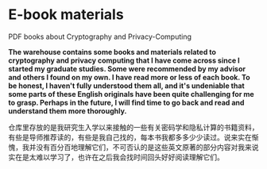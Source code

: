 # E-book materials
PDF books about Cryptography and Privacy-Computing


**The warehouse contains some books and materials related to cryptography and privacy computing that I have come across since I started my graduate studies. Some were recommended by my advisor and others I found on my own. I have read more or less of each book. To be honest, I haven't fully understood them all, and it's undeniable that some parts of these English originals have been quite challenging for me to grasp. Perhaps in the future, I will find time to go back and read and understand them more thoroughly.**

仓库里存放的是我研究生入学以来接触的一些有关密码学和隐私计算的书籍资料，有些是导师推荐读的，有些是我自己找的，每本书我都多多少少读过。说来实在惭愧，我并没有百分百地理解它们，不可否认的是这些英文原著的部分内容对我来说实在是太难以学习了，也许在之后我会找时间回头好好阅读理解它们。
